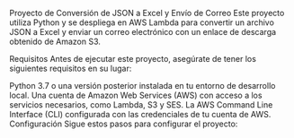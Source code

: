 Proyecto de Conversión de JSON a Excel y Envío de Correo
Este proyecto utiliza Python y se despliega en AWS Lambda para convertir un archivo JSON a Excel y enviar un correo electrónico con un enlace de descarga obtenido de Amazon S3.

Requisitos
Antes de ejecutar este proyecto, asegúrate de tener los siguientes requisitos en su lugar:

Python 3.7 o una versión posterior instalada en tu entorno de desarrollo local.
Una cuenta de Amazon Web Services (AWS) con acceso a los servicios necesarios, como Lambda, S3 y SES.
La AWS Command Line Interface (CLI) configurada con las credenciales de tu cuenta de AWS.
Configuración
Sigue estos pasos para configurar el proyecto:

